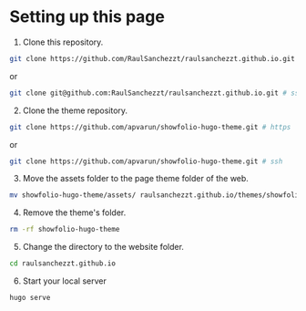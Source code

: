 # Setting up this page
1. Clone this repository.

```bash
git clone https://github.com/RaulSanchezzt/raulsanchezzt.github.io.git # https
```
or
```bash
git clone git@github.com:RaulSanchezzt/raulsanchezzt.github.io.git # ssh
```

2. Clone the theme repository.

```bash
git clone https://github.com/apvarun/showfolio-hugo-theme.git # https
```
or
```bash
git clone https://github.com/apvarun/showfolio-hugo-theme.git # ssh
```
3. Move the assets folder to the page theme folder of the web.

```bash
mv showfolio-hugo-theme/assets/ raulsanchezzt.github.io/themes/showfolio
```

4. Remove the theme's folder.

```bash
rm -rf showfolio-hugo-theme
```

5. Change the directory to the website folder.

```bash
cd raulsanchezzt.github.io
```

6. Start your local server

```bash
hugo serve
```

